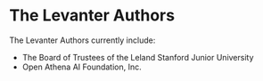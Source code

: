 # The Levanter Authors

The Levanter Authors currently include:

- The Board of Trustees of the Leland Stanford Junior University
- Open Athena AI Foundation, Inc.
